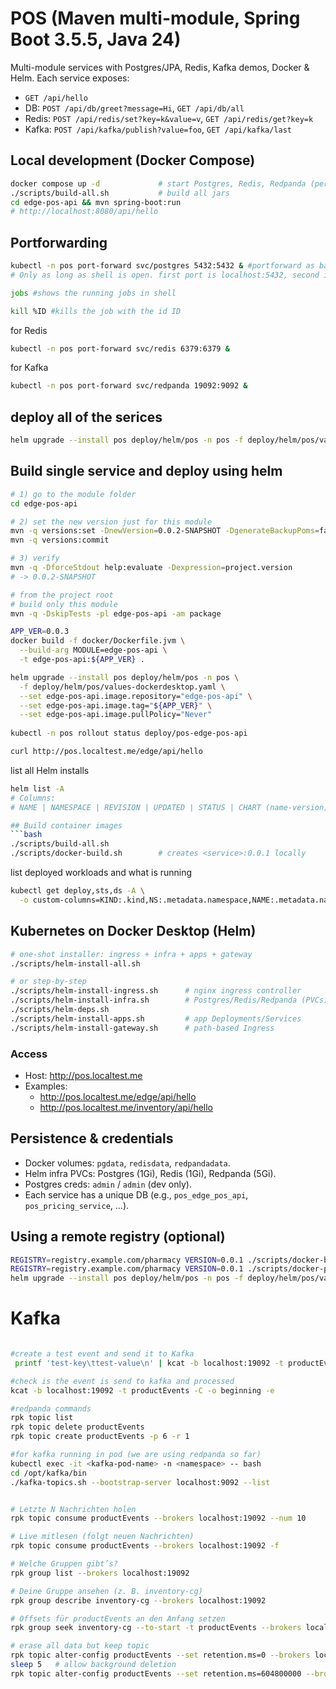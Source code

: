 # POS (Maven multi-module, Spring Boot 3.5.5, Java 24)

Multi-module services with Postgres/JPA, Redis, Kafka demos, Docker & Helm.
Each service exposes:
- `GET /api/hello`
- DB: `POST /api/db/greet?message=Hi`, `GET /api/db/all`
- Redis: `POST /api/redis/set?key=k&value=v`, `GET /api/redis/get?key=k`
- Kafka: `POST /api/kafka/publish?value=foo`, `GET /api/kafka/last`

## Local development (Docker Compose)
```bash
docker compose up -d             # start Postgres, Redis, Redpanda (persistent volumes)
./scripts/build-all.sh           # build all jars
cd edge-pos-api && mvn spring-boot:run
# http://localhost:8080/api/hello
```
## Portforwarding 
```bash
kubectl -n pos port-forward svc/postgres 5432:5432 & #portforward as background job in bash. 
# Only as long as shell is open. first port is localhost:5432, second in pod 5432

jobs #shows the running jobs in shell

kill %ID #kills the job with the id ID  
```
for Redis
```bash
kubectl -n pos port-forward svc/redis 6379:6379 &
```
for Kafka
```bash
kubectl -n pos port-forward svc/redpanda 19092:9092 &
```
## deploy all of the serices
```bash
helm upgrade --install pos deploy/helm/pos -n pos -f deploy/helm/pos/values.yaml
```

## Build single service and deploy using helm
```bash
# 1) go to the module folder
cd edge-pos-api

# 2) set the new version just for this module
mvn -q versions:set -DnewVersion=0.0.2-SNAPSHOT -DgenerateBackupPoms=false
mvn -q versions:commit

# 3) verify
mvn -q -DforceStdout help:evaluate -Dexpression=project.version
# -> 0.0.2-SNAPSHOT

# from the project root
# build only this module
mvn -q -DskipTests -pl edge-pos-api -am package

APP_VER=0.0.3
docker build -f docker/Dockerfile.jvm \
  --build-arg MODULE=edge-pos-api \
  -t edge-pos-api:${APP_VER} .

helm upgrade --install pos deploy/helm/pos -n pos \
  -f deploy/helm/pos/values-dockerdesktop.yaml \
  --set edge-pos-api.image.repository="edge-pos-api" \
  --set edge-pos-api.image.tag="${APP_VER}" \
  --set edge-pos-api.image.pullPolicy="Never"
  
kubectl -n pos rollout status deploy/pos-edge-pos-api

curl http://pos.localtest.me/edge/api/hello
```
list all Helm installs
```bash
helm list -A
# Columns:
# NAME | NAMESPACE | REVISION | UPDATED | STATUS | CHART (name-version) | APP VERSION

## Build container images
```bash
./scripts/build-all.sh
./scripts/docker-build.sh        # creates <service>:0.0.1 locally
```

list deployed workloads and what is running
```bash
kubectl get deploy,sts,ds -A \
  -o custom-columns=KIND:.kind,NS:.metadata.namespace,NAME:.metadata.name,IMAGES:.spec.template.spec.containers[*].image

```

## Kubernetes on Docker Desktop (Helm)
```bash
# one-shot installer: ingress + infra + apps + gateway
./scripts/helm-install-all.sh

# or step-by-step
./scripts/helm-install-ingress.sh      # nginx ingress controller
./scripts/helm-install-infra.sh        # Postgres/Redis/Redpanda (PVCs)
./scripts/helm-deps.sh
./scripts/helm-install-apps.sh         # app Deployments/Services
./scripts/helm-install-gateway.sh      # path-based Ingress
```

### Access
- Host: http://pos.localtest.me
- Examples:
  - http://pos.localtest.me/edge/api/hello
  - http://pos.localtest.me/inventory/api/hello

## Persistence & credentials
- Docker volumes: `pgdata`, `redisdata`, `redpandadata`.
- Helm infra PVCs: Postgres (1Gi), Redis (1Gi), Redpanda (5Gi).
- Postgres creds: `admin` / `admin` (dev only).
- Each service has a unique DB (e.g., `pos_edge_pos_api`, `pos_pricing_service`, ...).

## Using a remote registry (optional)
```bash
REGISTRY=registry.example.com/pharmacy VERSION=0.0.1 ./scripts/docker-build.sh
REGISTRY=registry.example.com/pharmacy VERSION=0.0.1 ./scripts/docker-push.sh
helm upgrade --install pos deploy/helm/pos -n pos -f deploy/helm/pos/values.yaml   --set global.image.registry=registry.example.com/pharmacy
```

# Kafka
```bash

#create a test event and send it to Kafka
 printf 'test-key\ttest-value\n' | kcat -b localhost:19092 -t productEvents -K $'\t' -P

#check is the event is send to kafka and processed
kcat -b localhost:19092 -t productEvents -C -o beginning -e

#redpanda commands
rpk topic list
rpk topic delete productEvents
rpk topic create productEvents -p 6 -r 1

#for kafka running in pod (we are using redpanda so far)
kubectl exec -it <kafka-pod-name> -n <namespace> -- bash
cd /opt/kafka/bin
./kafka-topics.sh --bootstrap-server localhost:9092 --list


# Letzte N Nachrichten holen
rpk topic consume productEvents --brokers localhost:19092 --num 10

# Live mitlesen (folgt neuen Nachrichten)
rpk topic consume productEvents --brokers localhost:19092 -f

# Welche Gruppen gibt’s?
rpk group list --brokers localhost:19092

# Deine Gruppe ansehen (z. B. inventory-cg)
rpk group describe inventory-cg --brokers localhost:19092

# Offsets für productEvents an den Anfang setzen
rpk group seek inventory-cg --to-start -t productEvents --brokers localhost:19092

# erase all data but keep topic
rpk topic alter-config productEvents --set retention.ms=0 --brokers localhost:19092
sleep 5   # allow background deletion
rpk topic alter-config productEvents --set retention.ms=604800000 --brokers localhost:19092


```
